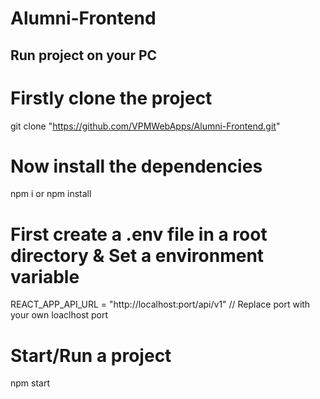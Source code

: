 <h1>Alumni-Frontend</h1?>

<h2>Run project on your PC</h2>

# Firstly clone the project

git clone "https://github.com/VPMWebApps/Alumni-Frontend.git"

# Now install the dependencies

npm i or npm install

# First create a .env file in a root directory & Set a environment variable

REACT_APP_API_URL = "http://localhost:port/api/v1" // Replace port with your own loaclhost port

# Start/Run a project

npm start
